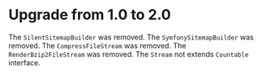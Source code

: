 # Upgrade from 1.0 to 2.0

The `SilentSitemapBuilder` was removed.
The `SymfonySitemapBuilder` was removed.
The `CompressFileStream` was removed.
The `RenderBzip2FileStream` was removed.
The `Stream` not extends `Countable` interface.
